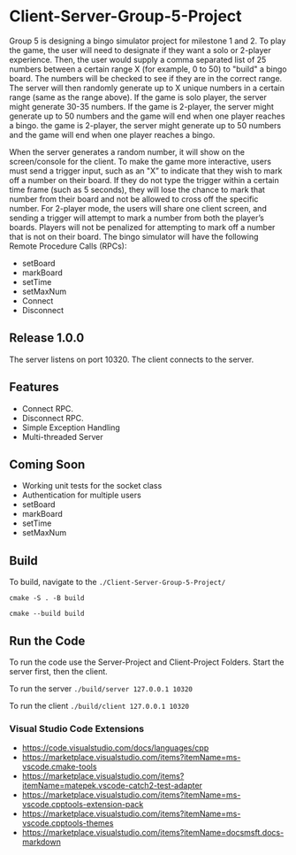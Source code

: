 # Client-Server-Group-5-Project

Group 5 is designing a bingo simulator project for milestone 1 and 2. To play the game, the user will need to designate if they want a solo or 2-player experience. Then, the user would supply a comma separated list of 25 numbers between a certain range X (for example, 0 to 50) to "build" a bingo board. The numbers will be checked to see if they are in the correct range. The server will then randomly generate up to X unique numbers in a certain range (same as the range above). If the game is solo player, the server might generate 30-35 numbers. If the game is 2-player, the server might generate up to 50 numbers and the game will end when one player reaches a bingo. the game is 2-player, the server might generate up to 50 numbers and the game will end when one player reaches a bingo.

When the server generates a random number, it will show on the screen/console for the client. To make the game more interactive, users must send a trigger input, such as an "X” to indicate that they wish to mark off a number on their board. If they do not type the trigger within a certain time frame (such as 5 seconds), they will lose the chance to mark that number from their board and not be allowed to cross off the specific number. For 2-player mode, the users will share one client screen, and sending a trigger will attempt to mark a number from both the player’s boards. Players will not be penalized for attempting to mark off a number that is not on their board.
The bingo simulator will have the following Remote Procedure Calls (RPCs):

- setBoard
- markBoard
- setTime
- setMaxNum
- Connect
- Disconnect

## Release 1.0.0

The server listens on port 10320.
The client connects to the server.

## Features

- Connect RPC.
- Disconnect RPC.
- Simple Exception Handling
- Multi-threaded Server

## Coming Soon

- Working unit tests for the socket class
- Authentication for multiple users
- setBoard
- markBoard
- setTime
- setMaxNum

## Build

To build, navigate to the `./Client-Server-Group-5-Project/`

`cmake -S . -B build`

`cmake --build build`

## Run the Code

To run the code use the Server-Project and Client-Project Folders. Start the server first, then the client.

To run the server `./build/server 127.0.0.1 10320`

To run the client `./build/client 127.0.0.1 10320`

### Visual Studio Code Extensions

- <https://code.visualstudio.com/docs/languages/cpp>
- <https://marketplace.visualstudio.com/items?itemName=ms-vscode.cmake-tools>
- <https://marketplace.visualstudio.com/items?itemName=matepek.vscode-catch2-test-adapter>
- <https://marketplace.visualstudio.com/items?itemName=ms-vscode.cpptools-extension-pack>
- <https://marketplace.visualstudio.com/items?itemName=ms-vscode.cpptools-themes>
- <https://marketplace.visualstudio.com/items?itemName=docsmsft.docs-markdown>
